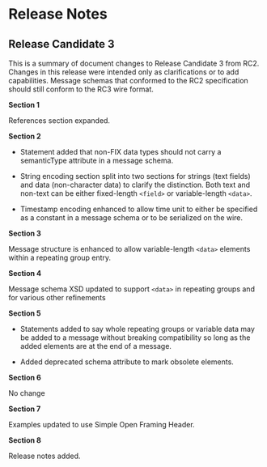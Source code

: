 Release Notes
=============

Release Candidate 3
-------------------

This is a summary of document changes to Release Candidate 3 from RC2.
Changes in this release were intended only as clarifications or to add
capabilities. Message schemas that conformed to the RC2 specification
should still conform to the RC3 wire format.

**Section 1**

References section expanded.

**Section 2**

-   Statement added that non-FIX data types should not carry a
    semanticType attribute in a message schema.

-   String encoding section split into two sections for strings (text
    fields) and data (non-character data) to clarify the distinction.
    Both text and non-text can be either fixed-length `<field>` or
    variable-length `<data>`.

-   Timestamp encoding enhanced to allow time unit to either be
    specified as a constant in a message schema or to be serialized on
    the wire.

**Section 3**

Message structure is enhanced to allow variable-length `<data>` elements
within a repeating group entry.

**Section 4**

Message schema XSD updated to support `<data>` in repeating groups and
for various other refinements

**Section 5**

-   Statements added to say whole repeating groups or variable data may
    be added to a message without breaking compatibility so long as the
    added elements are at the end of a message.

-   Added deprecated schema attribute to mark obsolete elements.

**Section 6**

No change

**Section 7**

Examples updated to use Simple Open Framing Header.

**Section 8**

Release notes added.

